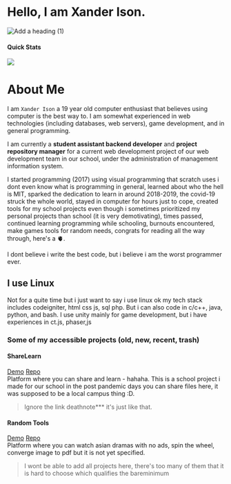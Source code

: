# Hello, I am Xander Ison.
![Add a heading (1)](https://github.com/user-attachments/assets/b255757f-390f-49d7-9a5b-ab0db4ba8df1)
#### Quick Stats
![](https://komarev.com/ghpvc/?username=imxaander&style=for-the-badge)

# About Me
  I am `Xander Ison` a 19 year old computer enthusiast that believes using computer is the best way to. I am somewhat experienced in web technologies (including databases, web servers), game development, and in general programming.

  I am currently a **student assistant backend developer** and **project repository manager** for a current web development project of our web development team in our school, under the administration of management information system. 

  I started programming (2017) using visual programming that scratch uses i dont even know what is programming in general, learned about who the hell is MIT, sparked the dedication to learn in around 2018-2019, the covid-19 struck the whole world, stayed in computer for hours just to cope, created tools for my school projects even though i sometimes prioritized my personal projects than school (it is very demotivating), times passed, continued learning programming while schooling, burnouts encountered, make games tools for random needs, congrats for reading all the way through, here's a 🫀.

  I dont believe i write the best code, but i believe i am the worst programmer ever.
  
## I use Linux
  Not for a quite time but i just want to say i use linux ok my tech stack includes codeigniter, html css js, sql php. But i can also code in c/c++, java, python, and bash. I use unity mainly for game development, but i have experiences in ct.js, phaser,js
### Some of my accessible projects (old, new, recent, trash)

#### ShareLearn
  [Demo](https://deathnote.rf.gd) [Repo](https://github.com/imxaander/sharelearn) <br>
  Platform where you can share and learn - hahaha. This is a school project i made for our school in the post pandemic days you can share files here, it was supposed to be a local campus thing :D.

  > Ignore the link deathnote*** it's just like that.

#### Random Tools
  [Demo](https://imxaander.tech) [Repo](https://github.com/imxaander/randomtools) <br>
  Platform where you can watch asian dramas with no ads, spin the wheel, converge image to pdf but it is not yet specified.

> I wont be able to add all projects here, there's too many of them that it is hard to choose which qualifies the bareminimum

